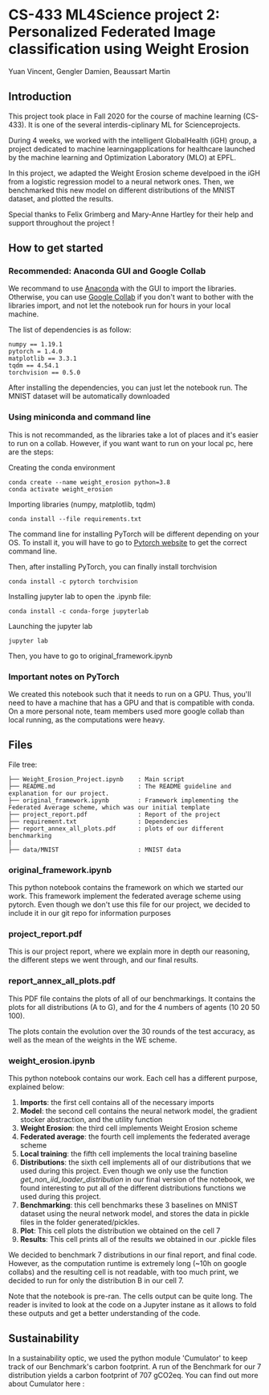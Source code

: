 # CS-433 ML4Science project 2: Personalized Federated Image classification using Weight Erosion
Yuan Vincent, Gengler Damien, Beaussart Martin

## Introduction

This  project  took  place  in  Fall  2020  for  the  course  of machine  learning  (CS-433).  It  is  one  of  the  several  interdis-ciplinary ML for Scienceprojects.

During  4  weeks,  we  worked  with  the  intelligent  GlobalHealth  (iGH)  group,  a  project  dedicated  to  machine  learningapplications for healthcare launched by the machine learning and Optimization Laboratory (MLO) at EPFL.

In this project, we adapted the Weight Erosion scheme develpoed in the iGH from a logistic regression model to a neural network ones. Then, we benchmarked this new model on different distributions of the MNIST dataset, and plotted the results.

Special thanks to Felix Grimberg and Mary-Anne Hartley for their help and support throughout the project ! 

## How to get started

### Recommended: Anaconda GUI and Google Collab

We recommand to use [Anaconda](https://docs.anaconda.com/anaconda/install/) with the GUI to import the libraries. Otherwise, you can use [Google Collab](https://colab.research.google.com) if you don't want to bother with the libraries import, and not let the notebook run for hours in your local machine.

The list of dependencies is as follow: 
```
numpy == 1.19.1
pytorch = 1.4.0
matplotlib == 3.3.1
tqdm == 4.54.1
torchvision == 0.5.0
```

After installing the dependencies, you can just let the notebook run. The MNIST dataset will be automatically downloaded

### Using miniconda and command line

This is not recommanded, as the libraries take a lot of places and it's easier to run on a collab. However, if you want want to run on your local pc, here are the steps:

Creating the conda environment

```
conda create --name weight_erosion python=3.8
conda activate weight_erosion
```

Importing libraries (numpy, matplotlib, tqdm)

```
conda install --file requirements.txt
```

The command line for installing PyTorch will be different depending on your OS. To install it, you will have to go to [Pytorch website](https://pytorch.org/) to get the correct command line.

Then, after installing PyTorch, you can finally install torchvision

```
conda install -c pytorch torchvision
```

Installing jupyter lab to open the .ipynb file:

```
conda install -c conda-forge jupyterlab
```

Launching the jupyter lab
```
jupyter lab
```

Then, you have to go to original_framework.ipynb

### Important notes on PyTorch

We created this notebook such that it needs to run on a GPU. Thus, you'll need to have a machine that has a GPU and that is compatible with conda. On a more personal note, team members used more google collab than local running, as the computations were heavy. 

## Files

File tree:

```
├── Weight_Erosion_Project.ipynb    : Main script
├── README.md                       : The README guideline and explanation for our project.
├── original_framework.ipynb        : Framework implementing the Federated Average scheme, which was our initial template
├── project_report.pdf              : Report of the project
├── requirement.txt                 : Dependencies
├── report_annex_all_plots.pdf      : plots of our different benchmarking
|
├── data/MNIST                      : MNIST data 
```

### original_framework.ipynb

This python notebook contains the framework on which we started our work. This framework implement the federated average scheme using pytorch. Even though we don't use this file for our project, we decided to include it in our git repo for information purposes

### project_report.pdf 

This is our project report, where we explain more in depth our reasoning, the different steps we went through, and our final results.

### report_annex_all_plots.pdf

This PDF file contains the plots of all of our benchmarkings. It contains the plots for all distributions (A to G), and for the 4 numbers of agents (10 20 50 100).

The plots contain the evolution over the 30 rounds of the test accuracy, as well as the mean of the weights in the WE scheme.

### weight_erosion.ipynb

This python notebook contains our work. Each cell has a different purpose, explained below:

1. **Imports**: the first cell contains all of the necessary imports
2. **Model**: the second cell contains the neural network model, the gradient stocker abstraction, and the utility function
3. **Weight Erosion**: the third cell implements Weight Erosion scheme
4. **Federated average**: the fourth cell implements the federated average scheme
5. **Local training**: the fifth cell implements the local training baseline
6. **Distributions**: the sixth cell implements all of our distributions that we used during this project. Even though we only use the function _get_non_iid_loader_distribution_ in our final version of the notebook, we found interesting to put all of the different distributions functions we used during this project.
7. **Benchmarking**: this cell benchmarks these 3 baselines on MNIST dataset using the neural network model, and stores the data in pickle files in the folder generated/pickles.
8. **Plot**: This cell plots the distribution we obtained on the cell 7
9. **Results**: This cell prints all of the results we obtained in our .pickle files

We decided to benchmark 7 distributions in our final report, and final code. However, as the computation runtime is extremely long (~10h on google collabs) and the resulting cell is not readable, with too much print, we decided to run for only the distribution B in our cell 7. 

Note that the notebook is pre-ran. The cells output can be quite long. The reader is invited to look at the code on a Jupyter instane as it allows to fold these outputs and get a better understanding of the code.

## Sustainability

In a sustainability optic, we used the python module 'Cumulator' to keep track of our Benchmark's carbon footprint. A run of the Benchmark for our 7 distribution yields a carbon footprint of 707 gCO2eq. You can find out more about Cumulator here : 